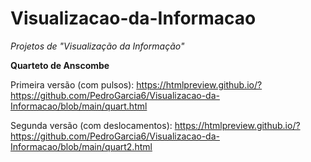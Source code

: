 # Visualizacao-da-Informacao
*Projetos de "Visualização da Informação"*

**Quarteto de Anscombe**

Primeira versão (com pulsos): https://htmlpreview.github.io/?https://github.com/PedroGarcia6/Visualizacao-da-Informacao/blob/main/quart.html

Segunda versão (com deslocamentos): https://htmlpreview.github.io/?https://github.com/PedroGarcia6/Visualizacao-da-Informacao/blob/main/quart2.html
